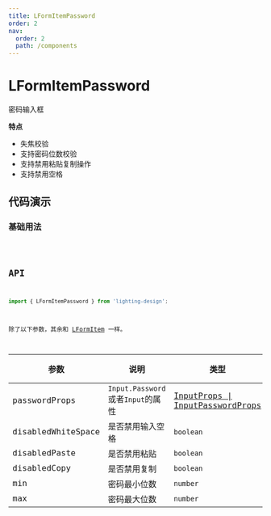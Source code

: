 ```yaml
---
title: LFormItemPassword
order: 2
nav:
  order: 2
  path: /components
---
```


# LFormItemPassword

密码输入框

**特点**

- 失焦校验
- 支持密码位数校验
- 支持禁用粘贴复制操作
- 支持禁用空格

## 代码演示

### 基础用法

<code src='./demos/Demo3.tsx'>

## API

```ts
import { LFormItemPassword } from 'lighting-design';
```

除了以下参数，其余和 [LFormItem](/components/form-item#api) 一样。

| 参数 | 说明 | 类型 | 默认值 |
| --- | --- | --- | --- |
| passwordProps | `Input.Password`或者`Input`的属性 | [InputProps \| InputPasswordProps](https://4x.ant.design/components/input-cn/#Input.Password) | `-` |
| disabledWhiteSpace | 是否禁用输入空格 | `boolean` | `true` |
| disabledPaste | 是否禁用粘贴 | `boolean` | `true` |
| disabledCopy | 是否禁用复制 | `boolean` | `true` |
| min | 密码最小位数 | `number` | `8` |
| max | 密码最大位数 | `number` | `16` |
